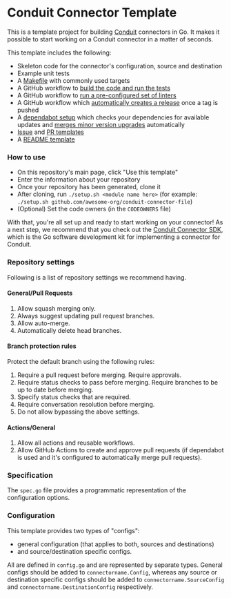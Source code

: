 # Conduit Connector Template
This is a template project for building [Conduit](https://conduit.io) connectors in Go. It makes it possible to
start working on a Conduit connector in a matter of seconds.

This template includes the following:
* Skeleton code for the connector's configuration, source and destination
* Example unit tests
* A [Makefile](/Makefile) with commonly used targets
* A GitHub workflow to [build the code and run the tests](/.github/workflows/build.yml)
* A GitHub workflow to [run a pre-configured set of linters](/.github/workflows/lint.yml)
* A GitHub workflow which [automatically creates a release](/.github/workflows/release.yml) once a tag is pushed
* A [dependabot setup](/.github/dependabot.yml) which checks your dependencies for available updates and 
[merges minor version upgrades](/.github/workflows/dependabot-auto-merge-go.yml) automatically
* [Issue](/.github/ISSUE_TEMPLATE) and [PR templates](/.github/pull_request_template.md)
* A [README template](/README_TEMPLATE.md)

### How to use
* On this repository's main page, click "Use this template"
* Enter the information about your repository
* Once your repository has been generated, clone it
* After cloning, run `./setup.sh <module name here>` (for example: 
`./setup.sh github.com/awesome-org/conduit-connector-file`)
* (Optional) Set the code owners (in the `CODEOWNERS` file)

With that, you're all set up and ready to start working on your connector! As a next step, we recommend that you 
check out the [Conduit Connector SDK](https://github.com/ConduitIO/conduit-connector-sdk), which is the Go software 
development kit for implementing a connector for Conduit.


### Repository settings
Following is a list of repository settings we recommend having.

#### General/Pull Requests
1. Allow squash merging only.
2. Always suggest updating pull request branches.
3. Allow auto-merge.
4. Automatically delete head branches.

#### Branch protection rules
Protect the default branch using the following rules:
1. Require a pull request before merging. Require approvals.
2. Require status checks to pass before merging. Require branches to be up to date before merging.
3. Specify status checks that are required.
4. Require conversation resolution before merging.
5. Do not allow bypassing the above settings.

#### Actions/General
1. Allow all actions and reusable workflows.
2. Allow GitHub Actions to create and approve pull requests (if dependabot is used and it's configured to automatically
merge pull requests).

### Specification
The `spec.go` file provides a programmatic representation of the configuration options.

### Configuration
This template provides two types of "configs":
* general configuration (that applies to both, sources and destinations)
* and source/destination specific configs.

All are defined in `config.go` and are represented by separate types. General configs should be added to `connectorname.Config`,
whereas any source or destination specific configs should be added to `connectorname.SourceConfig` and 
`connectorname.DestinationConfig` respectively.
